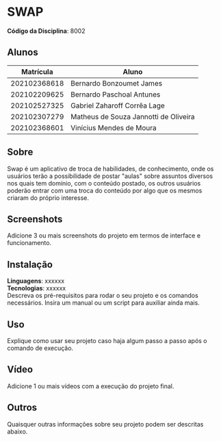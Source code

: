 # SWAP

**Código da Disciplina**: 8002<br>

## Alunos
|Matrícula | Aluno |
| -- | -- |
| 202102368618 | Bernardo Bonzoumet James |
| 202102209625 | Bernardo Paschoal Antunes |
| 202102527325 | Gabriel Zaharoff Corrêa Lage |
| 202102307279 | Matheus de Souza Jannotti de Oliveira |
| 202102368601 | Vinícius Mendes de Moura |

## Sobre 
Swap é um aplicativo de troca de habilidades, de conhecimento, onde os usuários terão a possibilidade de postar "aulas" sobre assuntos diversos nos quais tem domínio, com o conteúdo postado, os outros usuários poderão entrar com uma troca do conteúdo por algo que os mesmos criaram do próprio interesse.

## Screenshots
Adicione 3 ou mais screenshots do projeto em termos de interface e funcionamento.

## Instalação 
**Linguagens**: xxxxxx<br>
**Tecnologias**: xxxxxx<br>
Descreva os pré-requisitos para rodar o seu projeto e os comandos necessários.
Insira um manual ou um script para auxiliar ainda mais.

## Uso 
Explique como usar seu projeto caso haja algum passo a passo após o comando de execução.

## Vídeo
Adicione 1 ou mais vídeos com a execução do projeto final.

## Outros 
Quaisquer outras informações sobre seu projeto podem ser descritas abaixo.
